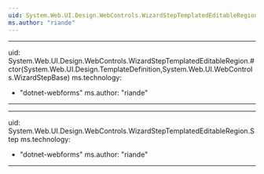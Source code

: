 ```yaml
---
uid: System.Web.UI.Design.WebControls.WizardStepTemplatedEditableRegion
ms.author: "riande"
---
```


---
uid: System.Web.UI.Design.WebControls.WizardStepTemplatedEditableRegion.#ctor(System.Web.UI.Design.TemplateDefinition,System.Web.UI.WebControls.WizardStepBase)
ms.technology: 
  - "dotnet-webforms"
ms.author: "riande"
---

---
uid: System.Web.UI.Design.WebControls.WizardStepTemplatedEditableRegion.Step
ms.technology: 
  - "dotnet-webforms"
ms.author: "riande"
---

